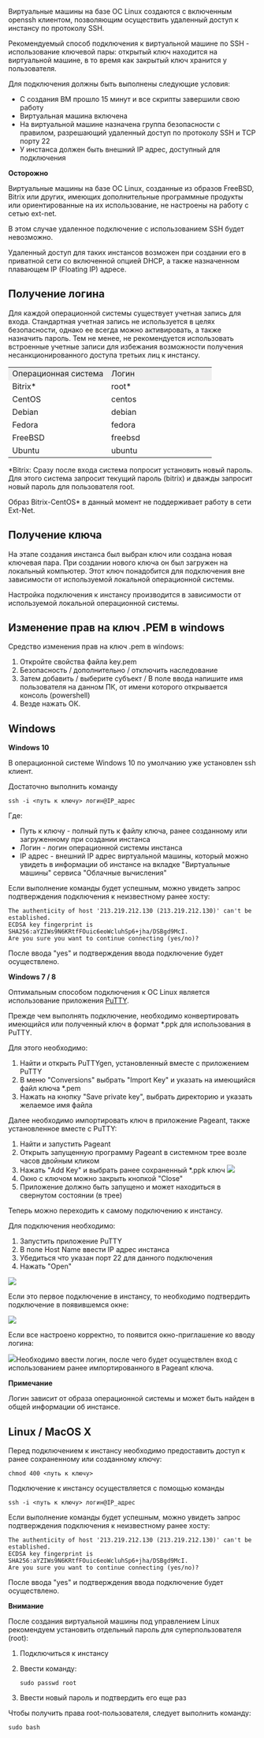 Виртуальные машины на базе ОС Linux создаются с включенным openssh клиентом, позволяющим осуществить удаленный доступ к инстансу по протоколу SSH.

Рекомендуемый способ подключения к виртуальной машине по SSH - использование ключевой пары: открытый ключ находится на виртуальной машине, в то время как закрытый ключ хранится у пользователя.

Для подключения должны быть выполнены следующие условия:

- С создания ВМ прошло 15 минут и все скрипты завершили свою работу
- Виртуальная машина включена
- На виртуальной машине назначена группа безопасности с правилом, разрешающий удаленный доступ по протоколу SSH и TCP порту 22
- У инстанса должен быть внешний IP адрес, доступный для подключения

**Осторожно**

Виртуальные машины на базе ОС Linux, созданные из образов FreeBSD, Bitrix или других, имеющих дополнительные программные продукты или ориентированные на их использование, не настроены на работу с сетью ext-net.

В этом случае удаленное подключение с использованием SSH будет невозможно.

Удаленный доступ для таких инстансов возможен при создании его в приватной сети со включенной опцией DHCP, а также назначенном плавающем IP (Floating IP) адресе.

## Получение логина

Для каждой операционной системы существует учетная запись для входа. Стандартная учетная запись не используется в целях безопасности, однако ее всегда можно активировать, а также назначить пароль. Тем не менее, не рекомендуется использовать встроенные учетные записи для избежания возможности получения несанкционированного доступа третьих лиц к инстансу.

<table border="0" cellpadding="0" cellspacing="0" style="margin-right: calc(2%); width: 98%;" width="265"><tbody><tr><td style="background-color: rgb(239, 239, 239);">Операционная система</td><td style="background-color: rgb(239, 239, 239);">Логин</td></tr><tr><td height="19" width="48.679245283018865%">Bitrix*</td><td width="51.320754716981135%">root*</td></tr><tr><td height="19">CentOS</td><td>centos</td></tr><tr><td height="19">Debian</td><td>debian</td></tr><tr><td height="19">Fedora</td><td>fedora</td></tr><tr><td height="19">FreeBSD</td><td>freebsd</td></tr><tr><td height="19">Ubuntu</td><td>ubuntu</td></tr></tbody></table>

\*Bitrix: Сразу после входа система попросит установить новый пароль. Для этого система запросит текущий пароль (bitrix) и дважды запросит новый пароль для пользователя root.

Образ Bitrix-CentOS\* в данный момент не поддерживает работу в сети Ext-Net.

## Получение ключа

На этапе создания инстанса был выбран ключ или создана новая ключевая пара. При создании нового ключа он был загружен на локальный компьютер. Этот ключ понадобится для подключения вне зависимости от используемой локальной операционной системы.

Настройка подключения к инстансу производится в зависимости от используемой локальной операционной системы.

## Изменение прав на ключ .PEM в windows

Средство изменения прав на ключ .pem в windows:

1.  Откройте свойства файла key.pem
2.  Безопасность / дополнительно / отключить наследование
3.  Затем добавить / выберите субъект / В поле ввода напишите имя пользователя на данном ПК, от имени которого открывается консоль (powershell)
4.  Везде нажать ОК.

## Windows

**Windows 10**

В операционной системе Windows 10 по умолчанию уже установлен ssh клиент.

Достаточно выполнить команду

```
ssh -i <путь к ключу> логин@IP_адрес
```

Где:

- Путь к ключу - полный путь к файлу ключа, ранее созданному или загруженному при создании инстанса
- Логин - логин операционной системы инстанса
- IP адрес - внешний IP адрес виртуальной машины, который можно увидеть в информации об инстансе на вкладке "Виртуальные машины" сервиса "Облачные вычисления"

Если выполнение команды будет успешным, можно увидеть запрос подтверждения подключения к неизвестному ранее хосту:

```
The authenticity of host '213.219.212.130 (213.219.212.130)' can't be established.
ECDSA key fingerprint is SHA256:aYZIWs9N6KRtfFOuic6eoWcluhSp6+jha/DSBgd9McI.
Are you sure you want to continue connecting (yes/no)?
```

После ввода "yes" и подтверждения ввода подключение будет осуществлено.

**Windows 7 / 8**

Оптимальным способом подключения к ОС Linux является использование приложения [PuTTY](https://www.putty.org/).

Прежде чем выполнять подключение, необходимо конвертировать имеющийся или полученный ключ в формат \*.ppk для использования в PuTTY.

Для этого необходимо:

1.  Найти и открыть PuTTYgen, установленный вместе с приложением PuTTY
2.  В меню "Conversions" выбрать "Import Key" и указать на имеющийся файл ключа \*.pem
3.  Нажать на кнопку "Save private key", выбрать директорию и указать желаемое имя файла

Далее необходимо импортировать ключ в приложение Pageant, также установленное вместе с PuTTY:

1.  Найти и запустить Pageant
2.  Открыть запущенную программу Pageant в системном трее возле часов двойным кликом
3.  Нажать "Add Key" и выбрать ранее сохраненный \*.ppk ключ ![](./assets/1597090770510-1597090770510.png)
4.  Окно с ключом можно закрыть кнопкой "Close"
5.  Приложение должно быть запущено и может находиться в свернутом состоянии (в трее)

Теперь можно переходить к самому подключению к инстансу.

Для подключения необходимо:

1.  Запустить приложение PuTTY
2.  В поле Host Name ввести IP адрес инстанса
3.  Убедиться что указан порт 22 для данного подключения
4.  Нажать "Open"

![](./assets/1597090935186-1597090935186.png)

Если это первое подключение в инстансу, то необходимо подтвердить подключение в появившемся окне:

![](./assets/1597091775921-1597091775921.png)

Если все настроено корректно, то появится окно-приглашение ко вводу логина:

![](./assets/1597091908810-1597091908810.png)Необходимо ввести логин, после чего будет осуществлен вход с использованием ранее импортированного в Pageant ключа.

**Примечание**

Логин зависит от образа операционной системы и может быть найден в общей информации об инстансе.

## Linux / MacOS X

Перед подключением к инстансу необходимо предоставить доступ к ранее сохраненному или созданному ключу:

```
chmod 400 <путь к ключу>
```

Подключение к инстансу осуществляется с помощью команды

```
ssh -i <путь к ключу> логин@IP_адрес
```

Если выполнение команды будет успешным, можно увидеть запрос подтверждения подключения к неизвестному ранее хосту:

```
The authenticity of host '213.219.212.130 (213.219.212.130)' can't be established.
ECDSA key fingerprint is SHA256:aYZIWs9N6KRtfFOuic6eoWcluhSp6+jha/DSBgd9McI.
Are you sure you want to continue connecting (yes/no)?
```

После ввода "yes" и подтверждения ввода подключение будет осуществлено.

**Внимание**

После создания виртуальной машины под управлением Linux рекомендуем установить отдельный пароль для суперпользователя (root):

1.  Подключиться к инстансу
2.  Ввести команду:

    ```
    sudo passwd root
    ```

3.  Ввести новый пароль и подтвердить его еще раз

Чтобы получить права root-пользователя, следует выполнить команду:

```
sudo bash
```
